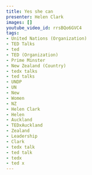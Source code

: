 ```yaml
---
title: Yes she can
presenter: Helen Clark
images: []
youtube_video_id: rrsBQo6GVC4
tags:
- United Nations (Organization)
- TED Talks
- ted
- TED (Organization)
- Prime Minster
- New Zealand (Country)
- tedx talks
- ted talks
- UNDP
- UN
- New
- Women
- NZ
- Helen Clark
- Helen
- Auckland
- TEDxAuckland
- Zealand
- Leadership
- Clark
- tedx talk
- ted talk
- tedx
- ted x
---
```

